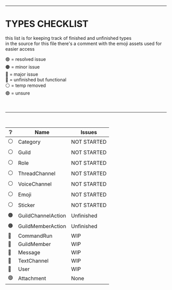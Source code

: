 [assets]: <> ( 
  🟢
  🟠
  🔴
  🔵
  ⚪
  🟣
)


---


# TYPES CHECKLIST
this list is for keeping track of finished and unfinished types<br>
in the source for this file there's a comment with the emoji assets used for easier access

🟢 = resolved issue<br>
🟠 = minor issue<br>
🔴 = major issue<br>
🔵 = unfinished but functional<br>
⚪ = temp removed<br>
🟣 = unsure<br>

<br>

---

<br>

| ❔ | Name | Issues |
| - | - | - |
| ⚪ | Category | NOT STARTED |
| ⚪ | Guild | NOT STARTED |
| ⚪ | Role | NOT STARTED |
| ⚪ | ThreadChannel | NOT STARTED |
| ⚪ | VoiceChannel | NOT STARTED |
| ⚪ | Emoji | NOT STARTED |
| ⚪ | Sticker | NOT STARTED |
| 🟠 | GuildChannelAction | Unfinished |
| 🟠 | GuildMemberAction | Unfinished |
| 🔵 | CommandRun | WIP |
| 🔵 | GuildMember | WIP |
| 🔵 | Message | WIP |
| 🔵 | TextChannel | WIP |
| 🔵 | User | WIP |
| 🟢 | Attachment | None |
